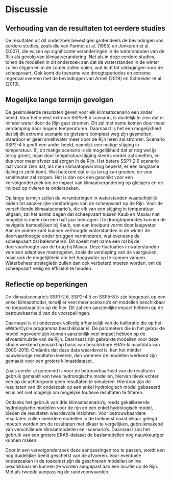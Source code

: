 # Discussie

## Verhouding van de resultaten tot eerdere studies

De resultaten uit dit onderzoek bevestigen grotendeels de bevindingen van eerdere studies,
zoals die van Parmet et al. (1995) en Jonkeren et al. (2007), die wijzen op significante
veranderingen in de waterstanden van de Rijn als gevolg van klimaatverandering. Net als in
deze eerdere studies, tonen de modellen in dit onderzoek aan dat de waterstanden in de
winter zullen stijgen en in de zomer zullen dalen, wat leidt tot uitdagingen voor de scheepvaart.
Ook komt de toename van droogteperiodes en extreme regenval overeen met de bevindingen
van Arnell (2019) en Schneider et al. (2013). 

## Mogelijke lange termijn gevolgen

De gesimuleerde resultaten geven voor elk klimaatscenario een ander beeld. Voor het meest
extreme SSP5-8.5 scenario, is duidelijk te zien dat er minder water door de Rijn gaat stromen.
Dit zal met name komen door meer verdamping door hogere temperaturen. Daarnaast is het
een mogelijkheid dat bij dit extreme scenario de gletsjers compleet weg zijn gesmolten,
waardoor er geen smeltwater meer door de Rijn heen zal stromen. Scenario SSP2-4.5 geeft
een ander beeld, namelijk een matige stijging in temperatuur. Bij dit matige scenario is de
mogelijkheid dat er nog wel ijs terug groeit, maar door temperatuurstijging steeds verder zal
smelten, en dus voor meer afvoer zal zorgen in de Rijn. Het betere SSP1-2.6 scenario laat
vooral zien dat, als men klimaatopwarming beperkt, er een langzame daling in zicht komt. Wat
betekent dat er ijs terug kan groeien, en voor smeltwater zal zorgen. Het is dan ook een
geschikt voor een vervolgonderzoek om de impact van klimaatverandering op gletsjers en de
invloed op rivieren te onderzoeken.

Op lange termijn zullen de veranderingen in waterstanden waarschijnlijk leiden tot aanzienlijke
verstoringen van de scheepvaart op de Rijn. Voor de verschillende klimaatscenario’s, die elk
van een stijging in temperatuur uitgaan, zal het aantal dagen dat scheepvaart tussen Kaub en
Maxau niet mogelijk is meer dan een half jaar bedragen. De droogteperiodes kunnen de
navigatie bemoeilijken bij Kaub, wat een knelpunt vormt door laagwater. Aan de andere kant
kunnen verhoogde waterstanden in de winter de doorvaarthoogte onder bruggen
verminderen, wat eveneens de scheepvaart zal belemmeren. Dit speelt met name een rol bij
de doorvaarhoogte van de brug bij Maxau. Deze fluctuaties in waterstanden vereisen
adaptieve maatregelen, zoals de verdieping van de vaargeulen, maar ook de mogelijkheid om
het hoogwater op te kunnen vangen. Waterbeheer strategieën zullen dan ook verbeterd
moeten worden, om de scheepvaart veilig en efficiënt te houden.

## Reflectie op beperkingen

De klimaatscenario’s SSP1-2.6, SSP2-4.5 en SSP5-8.5 zijn toegepast op een enkel
klimaatmodel, terwijl er veel meer scenario’s en modellen beschikbaar en toepasbaar zijn op
de Rijn. Dit zal een aanzienlijke impact hebben op de betrouwbaarheid van de
voorspellingen.

Daarnaast is dit onderzoek volledig afhankelijk van de kalibratie die op het eWaterCycle
programma beschikbaar is. De parameters die in het gebruikte model ingevoerd zijn kunnen
aanzienlijk veel impact hebben op de afvoersimulatie van de Rijn. Daarnaast zijn gebruikte
modellen voor deze studie werkend gemaakt op basis van beschikbare ERA5-klimaatdata
van 2000-2010. Ondanks dat deze data waardevol is, kan het minder nauwkeurige
resultaten leveren, dan wanneer de modellen werkend zijn gemaakt voor een grotere
klimaatdataset. 

Zoals eerder al genoemd is voor de betrouwbaarheid van de resultaten gebruik gemaakt van
twee hydrologische modellen, hiervan bleek echter een op de achtergrond geen resultaten te
simuleren. Hierdoor zijn de resultaten van dit onderzoek op een enkel hydrologisch model
gebaseerd en is het niet mogelijk om mogelijke foutieve resultaten te filteren.

Ondanks het gebruik van drie klimaatscenario’s, reeds gekalibreerde hydrologische modellen
voor de rijn en een enkel hydrologisch model, bieden de resultaten waardevolle inzichten.
Voor betrouwbaardere resultaten zullen meerdere modellen in de toekomst naast elkaar
gelegd moeten worden om de resultaten met elkaar te vergelijken, gebruikmakend van
verschillende klimaatmodellen en -scenario’s. Daarnaast zou het gebruik van een grotere
ERA5-dataset de basismodellen nog nauwkeuriger kunnen maken.

Door in een vervolgonderzoek deze aanpassingen toe te passen, wordt een nog duidelijker
beeld geschetst van de afvoeren. Voor eventuele onderzoeken in de toekomst zijn de
geschreven modellen online beschikbaar en kunnen ze worden aangepast aan een locatie op
de Rijn. Met als tweede aanpassing de randvoorwaarden.
